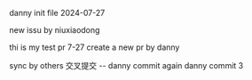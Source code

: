 danny init file
2024-07-27

new issu by niuxiaodong

thi is my test pr 
7-27
create a new pr by danny

sync by others
交叉提交 -- danny
commit again
danny commit 3

